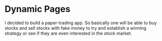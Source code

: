 # Dynamic Pages

I decided to build a paper-trading app. So basically one will be able to buy stocks and sell stocks with fake money to try and establish a winning strategy or see if they are even interested in the stock market.


